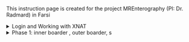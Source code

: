 This instruction page is created for the project MREnterography (PI: Dr. Radmard) in Farsi
<details>
<summary>Login and Working with XNAT</summary>
یوزر و پسوردتون قبلا ارسال شده توی پی وی. آدرس سرور هم در تلگرام براتون ارسال شده. 
ویدیو زیو نحوه سگمنتیشن در سامانه XNAT-AIDS رو براتون مرور میکنه. 

[Introduction to XNAT and how you can log in, open cases, and do segmentation (English)](https://youtu.be/mC2qtRc-o6w)

[XNAT Segmentation for PanCanAID project Phase 1 (Persian)](https://youtu.be/Qp1ydXVGoJc) ویدیو اصلی که باید ببینید این هست

[How to use XNAT on your tablet](https://youtu.be/M-5VpeRdUX8)

</details>

<details>
<summary>Phase 1: inner boarder , outer boarder, s</summary>
لطفا مطابق صبحت هامون ، سعی کندی حاشیه بیرونی رو اول بگیرید و بعد حاشیه درون و بعد هم اگر توی تصویر زخم وجود داشت (انگلیسی بنویسم تنظیم متن بهم میخوره). لطفا سعی کنید دقیق بگیرید و یکمی رو به بیرون تر گرفتن غش کنیم :)
ضمن اینکه قرار شد لوپ رو کامل بگیریم (اگر مشکلی نداره ، یک لایه نازک ازش رو بگیرید که یک حلقه بشه. اگر هر مشکلی یا سوالی هست توی تلگرام بپرسید لطفا تا به صورت همسان بریم جلو و لیبل ها همگن باشن. 
  مهمترین چیز برای ماشین اینه که لیبل ها همگون باشن و یک کار رو همه بکنیم.
  شماره کیس های مرتبط با هر فرد رو در تلگرام قرار دادم. 
<br/>
<br/>
  
لیبل ها به ترتیب میشه: (اگر لیبل ها رو دقیقا به این شکل بزنید ، رنگشون اهمیتی نداره)

out: outer border of loop

in: inner border of loop

ulc: ulcear (if visible) 


</details>
